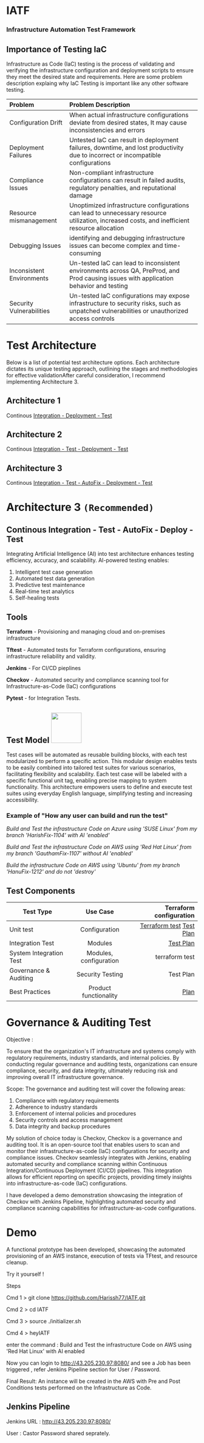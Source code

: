 # IATF
### Infrastructure Automation Test Framework




Importance of Testing IaC
-------------------------

Infrastructure as Code (IaC) testing is the process of validating and verifying the infrastructure configuration and deployment scripts to ensure they meet the desired state and requirements. Here are some problem description explaing why IaC Testing is important like any other software testing. 

|Problem  |Problem Description|
|:-------------| :-----|
|Configuration Drift | When actual infrastructure configurations deviate from desired states, It may cause inconsistencies and errors |
|Deployment Failures | Untested IaC can result in deployment failures, downtime, and lost productivity due to incorrect or incompatible configurations |
|Compliance Issues   | Non-compliant infrastructure configurations can result in failed audits, regulatory penalties, and reputational damage |
|Resource mismanagement | Unoptimized infrastructure configurations can lead to unnecessary resource utilization, increased costs, and inefficient resource allocation |
|Debugging Issues | identifying and debugging infrastructure issues can become complex and time-consuming |
|Inconsistent Environments | Un-tested IaC can lead to inconsistent environments across QA, PreProd, and Prod causing issues with application behavior and testing |
|Security Vulnerabilities |  Un-tested IaC configurations may expose infrastructure to security risks, such as unpatched vulnerabilities or unauthorized access controls |

##

# Test Architecture

Below is a list of potential test architecture options. Each architecture dictates its unique testing approach, outlining the stages and methodologies for effective validationAfter careful consideration, I recommend implementing Architecture 3.


Architecture 1 
--------------

Continous [Integration - Deployment - Test](https://github.com/Harissh77/IATF/blob/main/documentation/Architecture1.png)

Architecture 2 
--------------

Continous [Integration - Test - Deployment - Test](https://github.com/Harissh77/IATF/blob/main/documentation/Architecture2.png)

Architecture 3
--------------

Continous [Integration - Test - AutoFix - Deployment - Test](https://github.com/Harissh77/IATF/blob/main/documentation/Architecture3.png) 
                 
##

# Architecture 3 `(Recommended)`


Continous Integration - Test - AutoFix - Deploy - Test 
------------------------------------------------------

Integrating Artificial Intelligence (AI) into test architecture enhances testing efficiency, accuracy, and scalability. AI-powered testing enables:

1. Intelligent test case generation
2. Automated test data generation
3. Predictive test maintenance
4. Real-time test analytics
5. Self-healing tests

Tools
-----

**Terraform** - Provisioning and managing cloud and on-premises infrastructure

**Tftest** -  Automated tests for Terraform configurations, ensuring infrastructure reliability and validity.

**Jenkins** - For CI/CD pieplines

**Checkov** - Automated security and compliance scanning tool for Infrastructure-as-Code (IaC) configurations

**Pytest** - for Integration Tests. 

Test Model  <img src="https://github.com/user-attachments/assets/324d6d30-2f30-4846-b136-f4864559e87a" width="80" />
----------


Test cases will be automated as reusable building blocks, with each test modularized to perform a specific action. This modular design enables tests to be easily combined into tailored test suites for various scenarios, facilitating flexibility and scalability. 
Each test case will be labeled with a specific functional unit tag, enabling precise mapping to system functionality. This architecture empowers users to define and execute test suites using everyday English language, simplifying testing and increasing accessibility. 

### Example of "How any user can build and run the test"

_Build and Test the infrastructure Code on Azure using 'SUSE Linux' from my branch 'HarishFix-1104' with AI 'enabled'_

_Build and Test the infrastructure Code on AWS using 'Red Hat Linux' from my branch 'GauthamFix-1107' without AI 'enabled'_

_Build the infrastructure Code on AWS using 'Ubuntu' from my branch 'HanuFix-1212' and do not 'destroy'_




Test Components
---------------------


| Test Type       | Use Case          | Terraform configuration  |
| ------------- |:-------------:| -----:|
| Unit test     | Configuration| [Terraform test](https://github.com/Harissh77/IATF/tree/main/infrastructure-tests/tests)   [Test Plan](https://github.com/Harissh77/IATF/blob/main/documentation/IATF-UnitTest.pdf) |
| Integration Test     | Modules      |   [Test Plan](https://github.com/Harissh77/IATF/blob/main/documentation/IATF-IntegrationTest.pdf)|
| System Integration Test  | Modules, configuration      |   terraform test|
| Governance & Auditing | Security Testing | Test Plan |
| Best Practices| Product functionality      |   [Plan](https://github.com/Harissh77/IATF/blob/main/documentation/IATF-Bestpractices.pdf) |


# Governance & Auditing Test 

Objective : 

To ensure that the organization's IT infrastructure and systems comply with regulatory requirements, industry standards, and internal policies.
By conducting regular governance and auditing tests, organizations can ensure compliance, security, and data integrity, ultimately reducing risk and improving overall IT infrastructure governance.

Scope:
The governance and auditing test will cover the following areas:

1. Compliance with regulatory requirements
2. Adherence to industry standards
3. Enforcement of internal policies and procedures
4. Security controls and access management
5. Data integrity and backup procedures

My solution of choice today is Checkov, Checkov is a governance and auditing tool. It is an open-source tool that enables users to scan and monitor their infrastructure-as-code (IaC) configurations for security and compliance issues. Checkov seamlessly integrates with Jenkins, enabling automated security and compliance scanning within Continuous Integration/Continuous Deployment (CI/CD) pipelines. This integration allows for efficient reporting on specific projects, providing timely insights into infrastructure-as-code (IaC) configurations.

I have developed a demo demonstration showcasing the integration of Checkov with Jenkins Pipeline, highlighting automated security and compliance scanning capabilities for infrastructure-as-code configurations.



 
# Demo


A functional prototype has been developed, showcasing the automated provisioning of an AWS instance, execution of tests via TFtest, and resource cleanup. 

Try it yourself !

Steps 

Cmd 1 > git clone https://github.com/Harissh77/IATF.git

Cmd 2 > cd IATF

Cmd 3 > source ./initializer.sh

Cmd 4 > heyIATF

enter the command : Build and Test the infrastructure Code on AWS using 'Red Hat Linux' with AI enabled

Now you can login to http://43.205.230.97:8080/
and see a Job has been triggered , refer Jenkins Pipeline section for User / Password. 

Final Result:
An instance will be created in the AWS with Pre and Post Conditions tests performed on the Infrastructure as Code. 


Jenkins Pipeline 
----------------

Jenkins URL : http://43.205.230.97:8080/

User : Castor
Password shared seprately.

